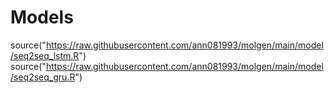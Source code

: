 # Models

  source("https://raw.githubusercontent.com/ann081993/molgen/main/model/seq2seq_lstm.R")
  source("https://raw.githubusercontent.com/ann081993/molgen/main/model/seq2seq_gru.R")
